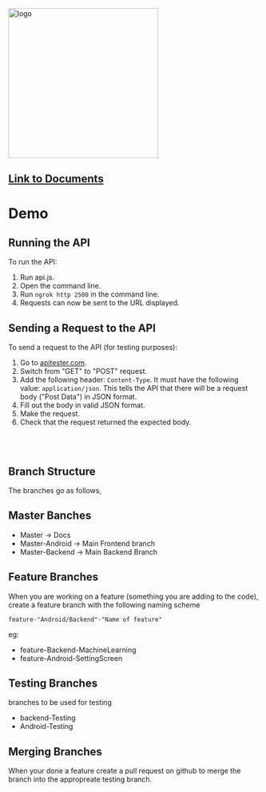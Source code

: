 <img src="https://github.com/AdamCassidy/GreenThumb/blob/master/resources/logo.png" alt="logo" width="300"/>  

## [Link to Documents](https://aarone314.github.io/CP317-Project-Green-Thumb/)

# Demo
## Running the API
To run the API:
1. Run api.js.
2. Open the command line.
3. Run ```ngrok http 2500``` in the command line.
4. Requests can now be sent to the URL displayed.

## Sending a Request to the API
To send a request to the API (for testing purposes):
1. Go to [apitester.com](apitester.com).
2. Switch from "GET" to "POST" request.
3. Add the following header: ```Content-Type```. It must have the following value: ```application/json```. This tells the API that there will be a request body ("Post Data") in JSON format.
4. Fill out the body in valid JSON format.
5. Make the request.
6. Check that the request returned the expected body.

</br>
</br>


## Branch Structure

The branches go as follows,

## Master Banches

* Master -> Docs
* Master-Android -> Main Frontend branch
* Master-Backend -> Main Backend Branch

## Feature Branches

When you are working on a feature (something you are adding to the code), create a feature branch with the following naming scheme

`feature-"Android/Backend"-"Name of feature"`

eg:
 * feature-Backend-MachineLearning
 * feature-Android-SettingScreen
   
## Testing Branches

branches to be used for testing

* backend-Testing
* Android-Testing

## Merging Branches

When your done a feature create a pull request on github to merge the branch into the appropreate testing branch.
